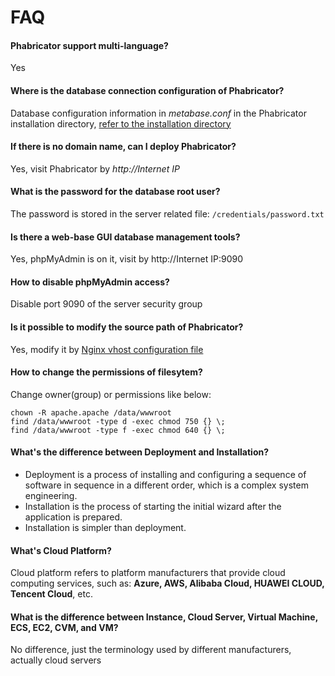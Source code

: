# FAQ

#### Phabricator support multi-language?

Yes

#### Where is the database connection configuration of Phabricator?

Database configuration information in *metabase.conf* in the Phabricator installation directory, [refer to the installation directory](/stack-components.md#metabase)

#### If there is no domain name, can I deploy Phabricator?

Yes, visit Phabricator by *http://Internet IP*

#### What is the password for the database root user?

The password is stored in the server related file: `/credentials/password.txt`

#### Is there a web-base GUI database management tools?

Yes, phpMyAdmin is on it, visit by http://Internet IP:9090

#### How to disable phpMyAdmin access?

Disable port 9090 of the server security group

#### Is it possible to modify the source path of Phabricator?

Yes, modify it by [Nginx vhost configuration file](/stack-components.md)

#### How to change the permissions of filesytem?

Change owner(group) or permissions like below:

```shell
chown -R apache.apache /data/wwwroot
find /data/wwwroot -type d -exec chmod 750 {} \;
find /data/wwwroot -type f -exec chmod 640 {} \;
```
#### What's the difference between Deployment and Installation?

- Deployment is a process of installing and configuring a sequence of software in sequence in a different order, which is a complex system engineering.  
- Installation is the process of starting the initial wizard after the application is prepared.  
- Installation is simpler than deployment. 

#### What's Cloud Platform?

Cloud platform refers to platform manufacturers that provide cloud computing services, such as: **Azure, AWS, Alibaba Cloud, HUAWEI CLOUD, Tencent Cloud**, etc.

#### What is the difference between Instance, Cloud Server, Virtual Machine, ECS, EC2, CVM, and VM?

No difference, just the terminology used by different manufacturers, actually cloud servers